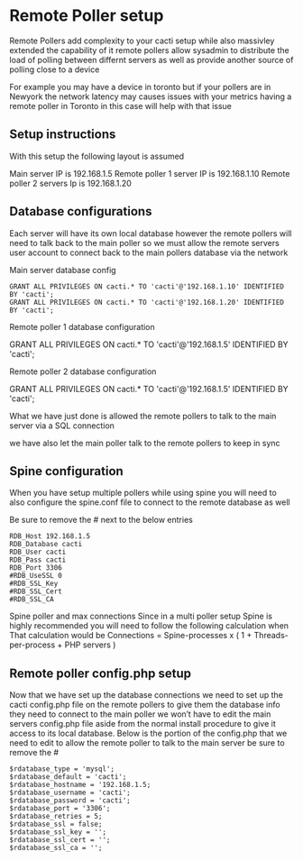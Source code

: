
# Remote Poller setup
Remote Pollers add complexity to your cacti setup while also massivley extended the capability of it
remote pollers allow sysadmin to distribute the load of polling between differnt servers as well as provide
another source of polling close to a device

For example you may have a device in toronto but if your pollers are in Newyork
the network latency may causes issues with your metrics
having a remote poller in Toronto in this case will help with that issue

## Setup instructions

With this setup the following layout is assumed

Main server IP is 192.168.1.5
Remote poller 1 server IP is 192.168.1.10
Remote poller 2 servers Ip is 192.168.1.20


## Database configurations
Each server will have its own local database however the remote pollers
will need to talk back to the main poller so we must allow the remote servers
user account to connect back to the main pollers database via the network


Main server database config
```
GRANT ALL PRIVILEGES ON cacti.* TO 'cacti'@'192.168.1.10' IDENTIFIED BY 'cacti';
GRANT ALL PRIVILEGES ON cacti.* TO 'cacti'@'192.168.1.20' IDENTIFIED BY 'cacti';
```

Remote poller 1 database configuration

GRANT ALL PRIVILEGES ON cacti.* TO 'cacti'@'192.168.1.5' IDENTIFIED BY 'cacti';

Remote poller 2 database configuration

GRANT ALL PRIVILEGES ON cacti.* TO 'cacti'@'192.168.1.5' IDENTIFIED BY 'cacti';

What we have just done is allowed the remote pollers to talk to the main server via a SQL connection

we have also let the main poller talk to the remote pollers to keep in sync

## Spine configuration

When you have setup multiple pollers while using spine you will need to also
configure the spine.conf file to connect to the remote database as well

Be sure to remove the # next to the below entries
```
RDB_Host 192.168.1.5
RDB_Database cacti
RDB_User cacti
RDB_Pass cacti
RDB_Port 3306
#RDB_UseSSL 0
#RDB_SSL_Key
#RDB_SSL_Cert
#RDB_SSL_CA
```
 
Spine poller and max connections
Since in a multi poller setup Spine is highly recommended you will need to follow the following calculation when
That  calculation would be
Connections = Spine-processes x ( 1 + Threads-per-process  + PHP servers )


## Remote poller config.php  setup

Now that we have set up the database connections we need to set up the cacti config.php
file on the remote pollers to give them the database info they need to connect to the main poller
we won’t have to edit the main servers config.php file aside from the normal
install procedure to give it access to its local database.
Below is the portion of the config.php that we need to edit to allow the
remote poller to talk to the main server  be sure to remove the #
```
$rdatabase_type = 'mysql';
$rdatabase_default = 'cacti';
$rdatabase_hostname = '192.168.1.5;
$rdatabase_username = 'cacti';
$rdatabase_password = 'cacti';
$rdatabase_port = '3306';
$rdatabase_retries = 5;
$rdatabase_ssl = false;
$rdatabase_ssl_key = '';
$rdatabase_ssl_cert = '';
$rdatabase_ssl_ca = '';
```
